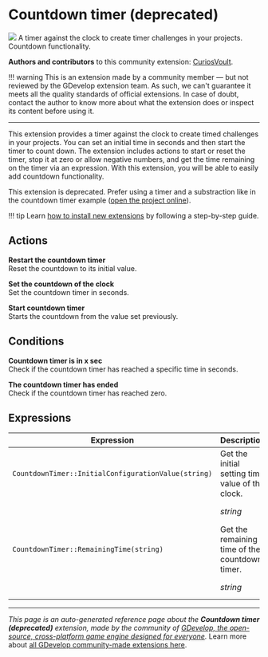 # Countdown timer (deprecated)

<img src="https://asset-resources.gdevelop.io/public-resources/Icons/Line Hero Pack/Master/SVG/UI Essentials/a87576ab3a35744221b26f87e4409ec174fb8fb79435b181232c40c29ac7340e_UI Essentials_sand_clock_time.svg" class="extension-icon"></img>
A timer against the clock to create timer challenges in your projects. Countdown functionality.

**Authors and contributors** to this community extension: [CuriosVoult](https://gd.games/CuriosVoult).

!!! warning
    This is an extension made by a community member — but not reviewed
    by the GDevelop extension team. As such, we can't guarantee it
    meets all the quality standards of official extensions. In case of
    doubt, contact the author to know more about what the extension
    does or inspect its content before using it.

---

This extension provides a timer against the clock to create timed challenges in your projects. You can set an initial time in seconds and then start the timer to count down. The extension includes actions to start or reset the timer, stop it at zero or allow negative numbers, and get the time remaining on the timer via an expression. With this extension, you will be able to easily add countdown functionality.

This extension is deprecated. Prefer using a timer and a substraction like in the countdown timer example ([open the project online](https://editor.gdevelop.io/?project=example://count-down-timer)).

!!! tip
    Learn [how to install new extensions](/gdevelop5/extensions/search) by following a step-by-step guide.

## Actions

**Restart the countdown timer**  
Reset the countdown to its initial value.

**Set the countdown of the clock**  
Set the countdown timer in seconds.

**Start countdown timer**  
Starts the countdown from the value set previously.

## Conditions

**Countdown timer is in x sec**  
Check if the countdown timer has reached a specific time in seconds.

**The countdown timer has ended**  
Check if the countdown timer has reached zero.

## Expressions

| Expression | Description |  |
|-----|-----|-----|
| `CountdownTimer::InitialConfigurationValue(string)` | Get the initial setting time value of the clock. ||
| | _string_ | Clock name |
| `CountdownTimer::RemainingTime(string)` | Get the remaining time of the countdown timer. ||
| | _string_ | Clock name |

---

*This page is an auto-generated reference page about the **Countdown timer (deprecated)** extension, made by the community of [GDevelop, the open-source, cross-platform game engine designed for everyone](https://gdevelop.io/).* Learn more about [all GDevelop community-made extensions here](/gdevelop5/extensions).